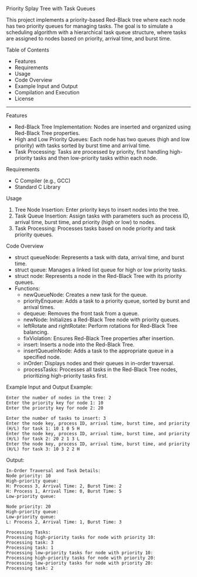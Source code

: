 Priority Splay Tree with Task Queues

This project implements a priority-based Red-Black tree where each node has two priority queues for managing tasks. The goal is to simulate a scheduling algorithm with a hierarchical task queue structure, where tasks are assigned to nodes based on priority, arrival time, and burst time.

Table of Contents
- Features
- Requirements
- Usage
- Code Overview
- Example Input and Output
- Compilation and Execution
- License

---

Features
- Red-Black Tree Implementation: Nodes are inserted and organized using Red-Black Tree properties.
- High and Low Priority Queues: Each node has two queues (high and low priority) with tasks sorted by burst time and arrival time.
- Task Processing: Tasks are processed by priority, first handling high-priority tasks and then low-priority tasks within each node.

Requirements
- C Compiler (e.g., GCC)
- Standard C Library

Usage
1. Tree Node Insertion: Enter priority keys to insert nodes into the tree.
2. Task Queue Insertion: Assign tasks with parameters such as process ID, arrival time, burst time, and priority (high or low) to nodes.
3. Task Processing: Processes tasks based on node priority and task priority queues.

Code Overview
- struct queueNode: Represents a task with data, arrival time, and burst time.
- struct queue: Manages a linked list queue for high or low priority tasks.
- struct node: Represents a node in the Red-Black Tree with its priority queues.
- Functions:
  - newQueueNode: Creates a new task for the queue.
  - priorityEnqueue: Adds a task to a priority queue, sorted by burst and arrival times.
  - dequeue: Removes the front task from a queue.
  - newNode: Initializes a Red-Black Tree node with priority queues.
  - leftRotate and rightRotate: Perform rotations for Red-Black Tree balancing.
  - fixViolation: Ensures Red-Black Tree properties after insertion.
  - insert: Inserts a node into the Red-Black Tree.
  - insertQueueInNode: Adds a task to the appropriate queue in a specified node.
  - inOrder: Displays nodes and their queues in in-order traversal.
  - processTasks: Processes all tasks in the Red-Black Tree nodes, prioritizing high-priority tasks first.

Example Input and Output
Example:
```
Enter the number of nodes in the tree: 2
Enter the priority key for node 1: 10
Enter the priority key for node 2: 20

Enter the number of tasks to insert: 3
Enter the node key, process ID, arrival time, burst time, and priority (H/L) for task 1: 10 1 0 5 H
Enter the node key, process ID, arrival time, burst time, and priority (H/L) for task 2: 20 2 1 3 L
Enter the node key, process ID, arrival time, burst time, and priority (H/L) for task 3: 10 3 2 2 H
```

Output:
```
In-Order Traversal and Task Details:
Node priority: 10
High-priority queue:
H: Process 3, Arrival Time: 2, Burst Time: 2
H: Process 1, Arrival Time: 0, Burst Time: 5
Low-priority queue:

Node priority: 20
High-priority queue:
Low-priority queue:
L: Process 2, Arrival Time: 1, Burst Time: 3

Processing Tasks:
Processing high-priority tasks for node with priority 10:
Processing task: 3
Processing task: 1
Processing low-priority tasks for node with priority 10:
Processing high-priority tasks for node with priority 20:
Processing low-priority tasks for node with priority 20:
Processing task: 2
```
